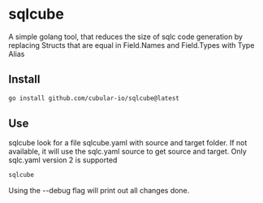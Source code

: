 # sqlcube
A simple golang tool, that reduces the size of sqlc code generation by replacing Structs that are equal in Field.Names and Field.Types with Type Alias

## Install

```bash
go install github.com/cubular-io/sqlcube@latest
```

## Use

sqlcube look for a file sqlcube.yaml with source and target folder.
If not available, it will use the sqlc.yaml source to get source and target.
Only sqlc.yaml version 2 is supported

```bash 
sqlcube
```

Using the --debug flag will print out all changes done.